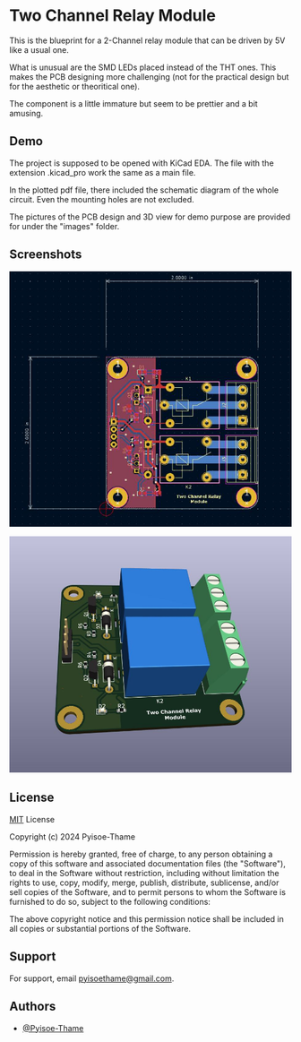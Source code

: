 
# Two Channel Relay Module

This is the blueprint for a 2-Channel relay module that can be driven by 5V like a usual one.

What is unusual are the SMD LEDs placed instead of the THT ones.
This makes the PCB designing more challenging (not for the practical design but for the aesthetic or theoritical one).

The component is a little immature but seem to be prettier and a bit amusing.
## Demo

The project is supposed to be opened with KiCad EDA. The file with the extension .kicad_pro work the same as a main file.

In the plotted pdf file, there included the schematic diagram of the whole circuit. Even the mounting holes are not excluded.

The pictures of the PCB design and 3D view for demo purpose are provided for under the "images" folder.


## Screenshots

![App Screenshot](https://github.com/Pyisoe-Thame/Two_Channel_Relay_Module_PCB/blob/master/images/PCB_snip.JPG)

![App Screenshot](https://github.com/Pyisoe-Thame/Two_Channel_Relay_Module_PCB/blob/master/images/Final_form_snip.JPG)


## License

[MIT](https://choosealicense.com/licenses/mit/)
License

Copyright (c) 2024 Pyisoe-Thame

Permission is hereby granted, free of charge, to any person obtaining a copy
of this software and associated documentation files (the "Software"), to deal
in the Software without restriction, including without limitation the rights
to use, copy, modify, merge, publish, distribute, sublicense, and/or sell
copies of the Software, and to permit persons to whom the Software is
furnished to do so, subject to the following conditions:

The above copyright notice and this permission notice shall be included in all
copies or substantial portions of the Software.


## Support

For support, email pyisoethame@gmail.com.


## Authors

- [@Pyisoe-Thame](https://github.com/Pyisoe-Thame)

